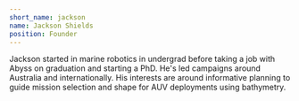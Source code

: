 ```yaml
---
short_name: jackson
name: Jackson Shields
position: Founder
---
```

Jackson started in marine robotics in undergrad before taking a job with Abyss on graduation and starting a
PhD. He's led campaigns around Australia and internationally. His interests are around informative planning
to guide mission selection and shape for AUV deployments using bathymetry.
